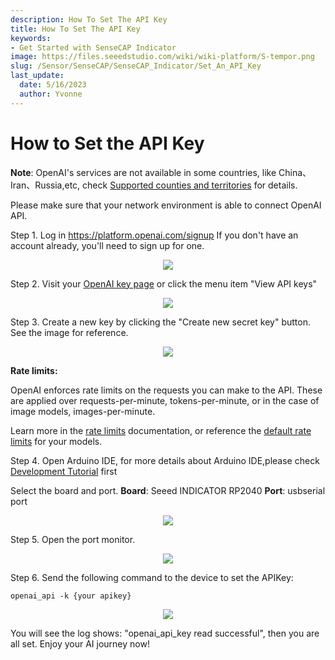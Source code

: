 ```yaml
---
description: How To Set The API Key
title: How To Set The API Key
keywords:
- Get Started with SenseCAP Indicator
image: https://files.seeedstudio.com/wiki/wiki-platform/S-tempor.png
slug: /Sensor/SenseCAP/SenseCAP_Indicator/Set_An_API_Key
last_update:
  date: 5/16/2023
  author: Yvonne
---
```

# **How to Set the API Key**

**Note**: OpenAI's services are not available in some countries, like China、Iran、Russia,etc, check [Supported counties and territories](https://platform.openai.com/docs/supported-countries) for details.

Please make sure that your network environment is able to connect OpenAI API.


Step 1. Log in https://platform.openai.com/signup
If you don't have an account already, you'll need to sign up for one. 


<div align="center"><img width={800} src="https://files.seeedstudio.com/wiki/SenseCAP/SenseCAP_Indicator/login.png"/></div>


Step 2. Visit your [OpenAI key page](https://platform.openai.com/account/api-keys) or click the menu item "View API keys"


<div align="center"><img width={800} src="https://files.seeedstudio.com/wiki/SenseCAP/SenseCAP_Indicator/key1.png"/></div>



Step 3. Create a new key by clicking the "Create new secret key" button. See the image for reference.


<div align="center"><img width={800} src="https://files.seeedstudio.com/wiki/SenseCAP/SenseCAP_Indicator/newkey.png"/></div>






**Rate limits:**

OpenAI enforces rate limits on the requests you can make to the API. These are applied over requests-per-minute, tokens-per-minute, or in the case of image models, images-per-minute.

Learn more in the [rate limits](https://platform.openai.com/docs/guides/rate-limits/overview) documentation, or reference the [default rate limits](https://platform.openai.com/docs/guides/rate-limits/what-are-the-rate-limits-for-our-api) for your models. 



Step 4. Open Arduino IDE, for more details about Arduino IDE,please check [Development Tutorial](https://wiki.seeedstudio.com/Sensor/SenseCAP/SenseCAP_Indicator/Development_tutorial) first

Select the board and port.
**Board**: Seeed INDICATOR RP2040
**Port**: usbserial port
    
<div align="center"><img width={800} src="https://files.seeedstudio.com/wiki/SenseCAP/SenseCAP_Indicator/chooseboard.png"/></div>

  
Step 5. Open the port monitor.
    
<div align="center"><img width={800} src="https://files.seeedstudio.com/wiki/SenseCAP/SenseCAP_Indicator/monitor.png"/></div>   

    
Step 6. Send the following command to the device to set the APIKey:
    
`openai_api -k {your apikey}`

<div align="center"><img width={800} src="https://files.seeedstudio.com/wiki/SenseCAP/SenseCAP_Indicator/setkey.png"/></div>


You will see the log shows: "openai_api_key read successful", then you are all set. Enjoy your AI journey now!

